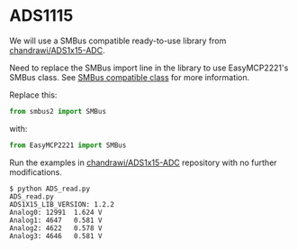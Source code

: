 # ADS1115

We will use a SMBus compatible ready-to-use library from [chandrawi/ADS1x15-ADC](https://github.com/chandrawi/ADS1x15-ADC).

Need to replace the SMBus import line in the library to use EasyMCP2221's SMBus class. See [SMBus compatible class](https://easymcp2221.readthedocs.io/en/latest/smbus.html) for more information.

Replace this:

```python
from smbus2 import SMBus
```

with:

```python
from EasyMCP2221 import SMBus
```

Run the examples in [chandrawi/ADS1x15-ADC](https://github.com/chandrawi/ADS1x15-ADC) repository with no further modifications. 

```console
$ python ADS_read.py
ADS_read.py
ADS1X15_LIB_VERSION: 1.2.2
Analog0: 12991  1.624 V
Analog1: 4647   0.581 V
Analog2: 4622   0.578 V
Analog3: 4646   0.581 V
```
